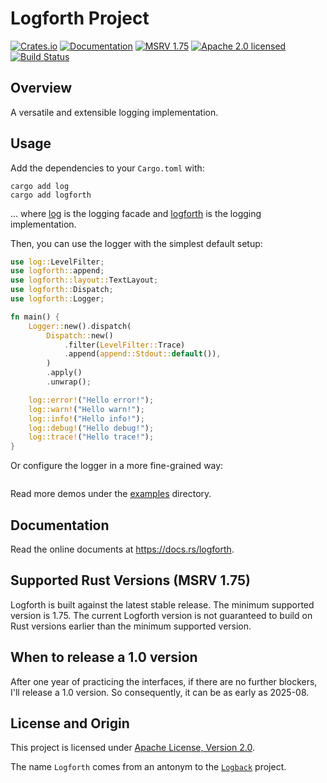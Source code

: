 # Logforth Project

[![Crates.io][crates-badge]][crates-url]
[![Documentation][docs-badge]][docs-url]
[![MSRV 1.75][msrv-badge]](https://www.whatrustisit.com)
[![Apache 2.0 licensed][license-badge]][license-url]
[![Build Status][actions-badge]][actions-url]

[crates-badge]: https://img.shields.io/crates/v/logforth.svg
[crates-url]: https://crates.io/crates/logforth
[docs-badge]: https://docs.rs/logforth/badge.svg
[msrv-badge]: https://img.shields.io/badge/MSRV-1.75-green?logo=rust
[docs-url]: https://docs.rs/logforth
[license-badge]: https://img.shields.io/crates/l/logforth
[license-url]: LICENSE
[actions-badge]: https://github.com/fast/logforth/workflows/CI/badge.svg
[actions-url]:https://github.com/fast/logforth/actions?query=workflow%3ACI

## Overview

A versatile and extensible logging implementation.

## Usage

Add the dependencies to your `Cargo.toml` with:

```shell
cargo add log
cargo add logforth
```

... where [log](https://crates.io/crates/log) is the logging facade and [logforth](https://crates.io/crates/logforth) is the logging implementation.

Then, you can use the logger with the simplest default setup:

```rust
use log::LevelFilter;
use logforth::append;
use logforth::layout::TextLayout;
use logforth::Dispatch;
use logforth::Logger;

fn main() {
    Logger::new().dispatch(
        Dispatch::new()
            .filter(LevelFilter::Trace)
            .append(append::Stdout::default()),
        )
        .apply()
        .unwrap();

    log::error!("Hello error!");
    log::warn!("Hello warn!");
    log::info!("Hello info!");
    log::debug!("Hello debug!");
    log::trace!("Hello trace!");
}
```

Or configure the logger in a more fine-grained way:

```rust
```

Read more demos under the [examples](examples) directory.

## Documentation

Read the online documents at https://docs.rs/logforth.

## Supported Rust Versions (MSRV 1.75)

Logforth is built against the latest stable release. The minimum supported version is 1.75. The current Logforth version is not guaranteed to build on Rust versions earlier than the minimum supported version.

## When to release a 1.0 version

After one year of practicing the interfaces, if there are no further blockers, I'll release a 1.0 version. So consequently, it can be as early as 2025-08.

## License and Origin

This project is licensed under [Apache License, Version 2.0](LICENSE).

The name `Logforth` comes from an antonym to the [`Logback`](https://logback.qos.ch/) project.
